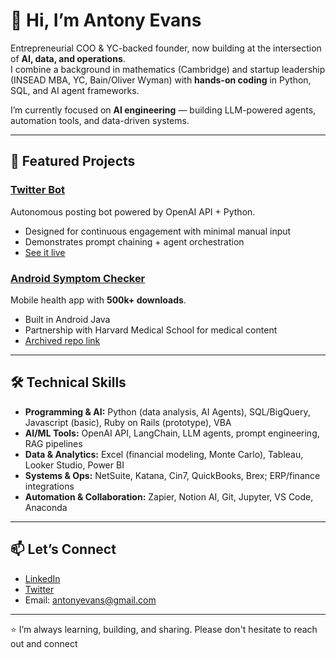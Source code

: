 # 👋 Hi, I’m Antony Evans

Entrepreneurial COO & YC-backed founder, now building at the intersection of **AI, data, and operations**.  
I combine a background in mathematics (Cambridge) and startup leadership (INSEAD MBA, YC, Bain/Oliver Wyman) with **hands-on coding** in Python, SQL, and AI agent frameworks.  

I’m currently focused on **AI engineering** — building LLM-powered agents, automation tools, and data-driven systems.  

---

## 🚀 Featured Projects

<!--
### [Influencer Bot](#)
LLM agent that watches influencer videos, generates scripts, and reposts content in new formats.  
- **Stack:** Python, OpenAI API,  Tiktok scraping  
- Automates transcription → summarization → script generation → publishing  
- *Repo coming soon — ask me for a demo!*
-->
### [Twitter Bot](#)
Autonomous posting bot powered by OpenAI API + Python.  
- Designed for continuous engagement with minimal manual input  
- Demonstrates prompt chaining + agent orchestration  
- [See it live](https://x.com/wildearthpets)  

### [Android Symptom Checker](#)
Mobile health app with **500k+ downloads**.  
- Built in Android Java  
- Partnership with Harvard Medical School for medical content  
- [Archived repo link](https://github.com/antonyevans/VirtualNurse)  

---

## 🛠️ Technical Skills
- **Programming & AI:** Python (data analysis, AI Agents), SQL/BigQuery, Javascript (basic), Ruby on Rails (prototype), VBA  
- **AI/ML Tools:** OpenAI API, LangChain, LLM agents, prompt engineering, RAG pipelines  
- **Data & Analytics:** Excel (financial modeling, Monte Carlo), Tableau, Looker Studio, Power BI  
- **Systems & Ops:** NetSuite, Katana, Cin7, QuickBooks, Brex; ERP/finance integrations  
- **Automation & Collaboration:** Zapier, Notion AI, Git, Jupyter, VS Code, Anaconda  

---

## 📫 Let’s Connect
- [LinkedIn](https://www.linkedin.com/in/antonyevans)  
- [Twitter](https://twitter.com/antonyevans)  
- Email: antonyevans@gmail.com  

---

⭐️ I’m always learning, building, and sharing. Please don't hesitate to reach out and connect
